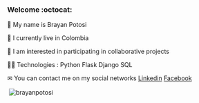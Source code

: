 ### Welcome	:octocat:

:man: My name is Brayan Potosi

:house_with_garden: I currently live in Colombia

:rocket: I am interested in participating in collaborative projects

👨‍💻 Technologies : Python Flask Django SQL

✉ You can contact me on my social networks [Linkedin](https://www.linkedin.com/in/brayanpotosi/ "Linkedin") [Facebook](https://www.facebook.com/brayan.potosi.5623/ "Facebook")

<p>&nbsp;<img align="center" src="https://github-readme-stats.vercel.app/api?username=brayanpotosi&show_icons=true" alt="brayanpotosi" /></p>

